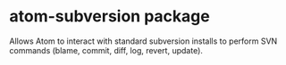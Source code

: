 # atom-subversion package

Allows Atom to interact with standard subversion installs to perform SVN commands (blame, commit, diff, log, revert, update).
